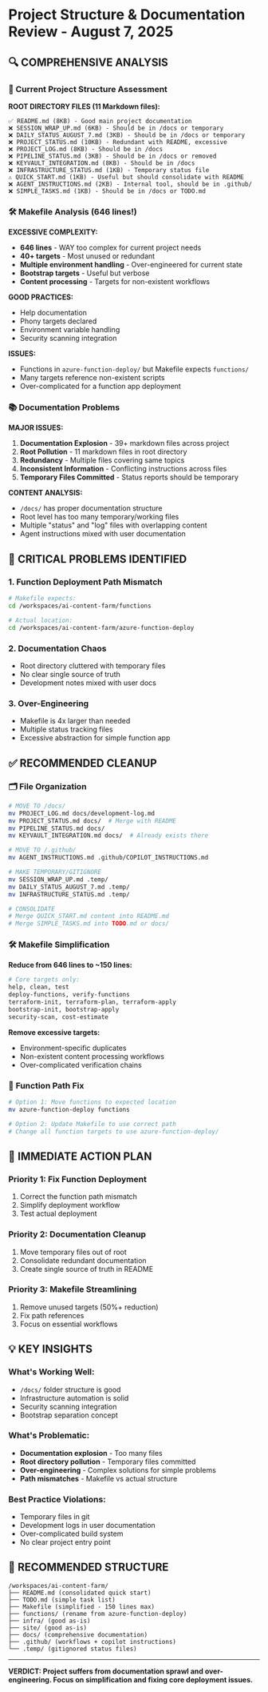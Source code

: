 # Project Structure & Documentation Review - August 7, 2025

## 🔍 COMPREHENSIVE ANALYSIS

### 📁 Current Project Structure Assessment

**ROOT DIRECTORY FILES (11 Markdown files):**
```
✅ README.md (8KB) - Good main project documentation
❌ SESSION_WRAP_UP.md (6KB) - Should be in /docs or temporary
❌ DAILY_STATUS_AUGUST_7.md (3KB) - Should be in /docs or temporary  
❌ PROJECT_STATUS.md (10KB) - Redundant with README, excessive
❌ PROJECT_LOG.md (8KB) - Should be in /docs
❌ PIPELINE_STATUS.md (3KB) - Should be in /docs or removed
❌ KEYVAULT_INTEGRATION.md (8KB) - Should be in /docs
❌ INFRASTRUCTURE_STATUS.md (1KB) - Temporary status file
⚠️ QUICK_START.md (1KB) - Useful but should consolidate with README
❌ AGENT_INSTRUCTIONS.md (2KB) - Internal tool, should be in .github/
❌ SIMPLE_TASKS.md (1KB) - Should be in /docs or TODO.md
```

### 🛠️ Makefile Analysis (646 lines!)

**EXCESSIVE COMPLEXITY:**
- **646 lines** - WAY too complex for current project needs
- **40+ targets** - Most unused or redundant
- **Multiple environment handling** - Over-engineered for current state
- **Bootstrap targets** - Useful but verbose
- **Content processing** - Targets for non-existent workflows

**GOOD PRACTICES:**
- Help documentation
- Phony targets declared
- Environment variable handling
- Security scanning integration

**ISSUES:**
- Functions in `azure-function-deploy/` but Makefile expects `functions/`
- Many targets reference non-existent scripts
- Over-complicated for a function app deployment

### 📚 Documentation Problems

**MAJOR ISSUES:**
1. **Documentation Explosion** - 39+ markdown files across project
2. **Root Pollution** - 11 markdown files in root directory
3. **Redundancy** - Multiple files covering same topics
4. **Inconsistent Information** - Conflicting instructions across files
5. **Temporary Files Committed** - Status reports should be temporary

**CONTENT ANALYSIS:**
- `/docs/` has proper documentation structure
- Root level has too many temporary/working files
- Multiple "status" and "log" files with overlapping content
- Agent instructions mixed with user documentation

## 🚨 CRITICAL PROBLEMS IDENTIFIED

### 1. **Function Deployment Path Mismatch**
```bash
# Makefile expects:
cd /workspaces/ai-content-farm/functions

# Actual location:
cd /workspaces/ai-content-farm/azure-function-deploy
```

### 2. **Documentation Chaos**
- Root directory cluttered with temporary files
- No clear single source of truth
- Development notes mixed with user docs

### 3. **Over-Engineering**
- Makefile is 4x larger than needed
- Multiple status tracking files
- Excessive abstraction for simple function app

## ✅ RECOMMENDED CLEANUP

### 🗂️ **File Organization**
```bash
# MOVE TO /docs/
mv PROJECT_LOG.md docs/development-log.md
mv PROJECT_STATUS.md docs/  # Merge with README
mv PIPELINE_STATUS.md docs/
mv KEYVAULT_INTEGRATION.md docs/  # Already exists there

# MOVE TO /.github/
mv AGENT_INSTRUCTIONS.md .github/COPILOT_INSTRUCTIONS.md

# MAKE TEMPORARY/GITIGNORE
mv SESSION_WRAP_UP.md .temp/
mv DAILY_STATUS_AUGUST_7.md .temp/
mv INFRASTRUCTURE_STATUS.md .temp/

# CONSOLIDATE
# Merge QUICK_START.md content into README.md
# Merge SIMPLE_TASKS.md into TODO.md or docs/
```

### 🛠️ **Makefile Simplification**
**Reduce from 646 lines to ~150 lines:**

```makefile
# Core targets only:
help, clean, test
deploy-functions, verify-functions  
terraform-init, terraform-plan, terraform-apply
bootstrap-init, bootstrap-apply
security-scan, cost-estimate
```

**Remove excessive targets:**
- Environment-specific duplicates
- Non-existent content processing workflows  
- Over-complicated verification chains

### 📁 **Function Path Fix**
```bash
# Option 1: Move functions to expected location
mv azure-function-deploy functions

# Option 2: Update Makefile to use correct path
# Change all function targets to use azure-function-deploy/
```

## 🎯 **IMMEDIATE ACTION PLAN**

### **Priority 1: Fix Function Deployment**
1. Correct the function path mismatch
2. Simplify deployment workflow
3. Test actual deployment

### **Priority 2: Documentation Cleanup** 
1. Move temporary files out of root
2. Consolidate redundant documentation
3. Create single source of truth in README

### **Priority 3: Makefile Streamlining**
1. Remove unused targets (50%+ reduction)
2. Fix path references
3. Focus on essential workflows

## 💡 **KEY INSIGHTS**

### **What's Working Well:**
- `/docs/` folder structure is good
- Infrastructure automation is solid
- Security scanning integration
- Bootstrap separation concept

### **What's Problematic:**
- **Documentation explosion** - Too many files
- **Root directory pollution** - Temporary files committed
- **Over-engineering** - Complex solutions for simple problems
- **Path mismatches** - Makefile vs actual structure

### **Best Practice Violations:**
- Temporary files in git
- Development logs in user documentation
- Over-complicated build system
- No clear project entry point

## 🚀 **RECOMMENDED STRUCTURE**

```
/workspaces/ai-content-farm/
├── README.md (consolidated quick start)
├── TODO.md (simple task list)
├── Makefile (simplified - 150 lines max)
├── functions/ (rename from azure-function-deploy)
├── infra/ (good as-is)  
├── site/ (good as-is)
├── docs/ (comprehensive documentation)
├── .github/ (workflows + copilot instructions)
└── .temp/ (gitignored status files)
```

---

**VERDICT: Project suffers from documentation sprawl and over-engineering. Focus on simplification and fixing core deployment issues.**
